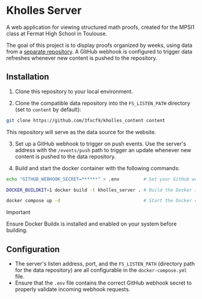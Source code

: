 # Kholles Server

A web application for viewing structured math proofs, created for the MPSI1 class at Fermat High School in Toulouse.

The goal of this project is to display proofs organized by weeks, using data from a [separate repository](https://github.com/3fxcf9/kholles_content). A GitHub webhook is configured to trigger data refreshes whenever new content is pushed to the repository.

## Installation

1. Clone this repository to your local environment.

2. Clone the compatible data repository into the `FS_LISTEN_PATH` directory (set to `content` by default):

```bash
git clone https://github.com/3fxcf9/kholles_content content
```

This repository will serve as the data source for the website.

3. Set up a GitHub webhook to trigger on push events. Use the server's address with the `/events/push` path to trigger an update whenever new content is pushed to the data repository.

4. Build and start the docker container with the following commands:

```bash
echo "GITHUB_WEBHOOK_SECRET=******" > .env         # Set your GitHub webhook secret for validation

DOCKER_BUILDKIT=1 docker build -t kholles_server . # Build the Docker image

docker compose up -d                               # Start the Docker container
```

> [!IMPORTANT]
> Ensure Docker Buildx is installed and enabled on your system before building.

## Configuration

- The server's listen address, port, and the `FS_LISTEN_PATH` (directory path for the data repository) are all configurable in the `docker-compose.yml` file.
- Ensure that the `.env` file contains the correct GitHub webhook secret to properly validate incoming webhook requests.

